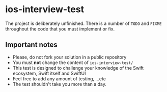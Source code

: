 # ios-interview-test

The project is deliberately unfinished. 
There is a number of `TODO` and `FIXME` throughout the code that you must implement or fix.

## Important notes

- Please, do not fork your solution in a public repository
- You must **not** change the content of `ios-interview-test/`
- This test is designed to challenge your knowledge of the Swift ecosystem, Swift itself and SwiftUI
- Feel free to add any amount of testing, ...etc
- The test shouldn't take you more than a day.
